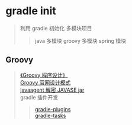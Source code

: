 # gradle init

> 利用 gradle 初始化 多模块项目 
> > java 多模块
> > groovy 多模块
> > spring 模块

## Groovy

> [《Groovy 程序设计》](groovy-study/README.md) \
> [Groovy 官网设计模式](groovy-design-pattern/README.md) \
> [javaagent 解密 JAVASE jar](java-agent/README.md) \
> gradle 插件开发
> > [gradle-plugins](gradle-plugins/README.md) \
> > [gradle-tasks](gradle-tasks/README.md)
